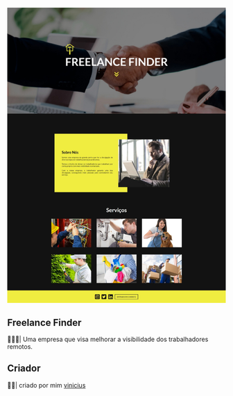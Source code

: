 <p align="center">
  <img alt="" src="print-page.jpeg">
</p>

## Freelance Finder

👨🏻‍💼| Uma empresa que visa melhorar a visibilidade dos trabalhadores remotos.

## Criador

👦🏻| criado por mim [vinicius](instagram.com/viniciuswx._)

